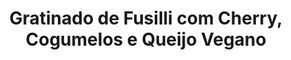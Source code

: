 ---
layout: post
layout-type: 1
title: "Gratinado de Fusilli com Cherry, Cogumelos e Queijo Vegano"
description: ""
keywords: ""
permalink: 
type: ["Almoço/Jantar", "Pequeno-Almoço", "Entrada", "Lanche", "Sobremesa"]
image: "/assets/img/"
serve:
diet: ["s-soja","s-frutos-secos","s-gluten"]
time-total: 
time-prepar: 
time-confe: 
calorias:
proteinas:
lipidos:
hidratos:
author: 
new:
ingredients:
    - 
instructions:
    - 
notes:
    - 
---
